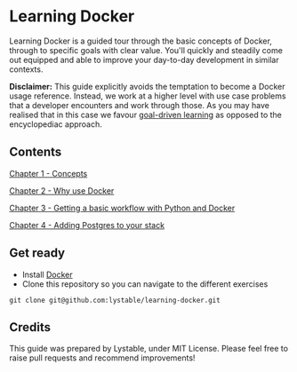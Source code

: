 # Learning Docker

Learning Docker is a guided tour through the basic concepts of Docker, through to specific goals with clear value. You'll quickly and steadily come out equipped and able to improve your day-to-day development in similar contexts.

**Disclaimer:** This guide explicitly avoids the temptation to become a Docker usage reference. Instead, we work at a higher level with use case problems that a developer encounters and work through those. As you may have realised that in this case we favour [goal-driven learning](http://datavibe.com/blog/pros-cons-of-smart-goals) as opposed to the encyclopediac approach.

## Contents

[Chapter 1 - Concepts](./doc/01-concepts.md)

[Chapter 2 - Why use Docker](./doc/02-concepts.md)

[Chapter 3 - Getting a basic workflow with Python and Docker](./doc/03-concepts.md)

[Chapter 4 - Adding Postgres to your stack](./doc/04-concepts.md)

## Get ready

- Install [Docker](https://docs.docker.com/engine/installation/)
- Clone this repository so you can navigate to the different exercises
```
git clone git@github.com:lystable/learning-docker.git
```

## Credits

This guide was prepared by Lystable, under MIT License. Please feel free to raise pull requests and recommend improvements!
